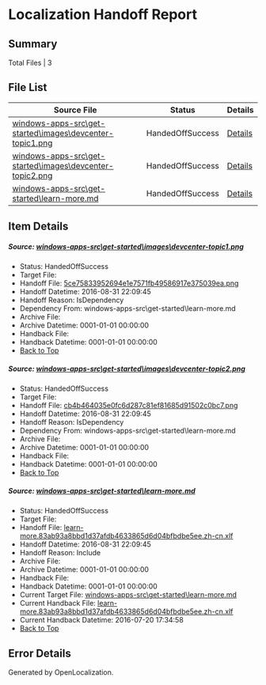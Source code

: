 # <a name='report-top'></a> Localization Handoff Report

## Summary
 Total Files | 3

## File List
 Source File | Status | Details 
 ----------- | ------ | ------- 
 [windows-apps-src\get-started\images\devcenter-topic1.png](https://github.com/Microsoft/windows-apps/blob/c30f7a4ecfbbda826307a50ea4c81d9e2f95c966/windows-apps-src/get-started/images/devcenter-topic1.png) | HandedOffSuccess | [Details](#5ce75833952694e1e7571fb49586917e375039ea3576)
 [windows-apps-src\get-started\images\devcenter-topic2.png](https://github.com/Microsoft/windows-apps/blob/c30f7a4ecfbbda826307a50ea4c81d9e2f95c966/windows-apps-src/get-started/images/devcenter-topic2.png) | HandedOffSuccess | [Details](#cb4b464035e0fc6d287c81ef81685d91502c0bc73577)
 [windows-apps-src\get-started\learn-more.md](https://github.com/Microsoft/windows-apps/blob/c30f7a4ecfbbda826307a50ea4c81d9e2f95c966/windows-apps-src/get-started/learn-more.md) | HandedOffSuccess | [Details](#09f08bebdfc8355b05f36713e6e04ae80645cbb03933)

## Item Details
##### <a name='5ce75833952694e1e7571fb49586917e375039ea3576'></a> Source: [windows-apps-src\get-started\images\devcenter-topic1.png](https://github.com/Microsoft/windows-apps/blob/c30f7a4ecfbbda826307a50ea4c81d9e2f95c966/windows-apps-src/get-started/images/devcenter-topic1.png)
* Status: HandedOffSuccess
* Target File: 
* Handoff File: [5ce75833952694e1e7571fb49586917e375039ea.png](https://github.com/Microsoft/WDG.handoff/blob/02671039473a16f0152b488fee3640c724788d47/ol-handoff/Microsoft/windows-apps.zh-cn/master/5ce75833952694e1e7571fb49586917e375039ea.png)
* Handoff Datetime: 2016-08-31 22:09:45
* Handoff Reason: IsDependency
* Dependency From: windows-apps-src\get-started\learn-more.md
* Archive File: 
* Archive Datetime: 0001-01-01 00:00:00
* Handback File: 
* Handback Datetime: 0001-01-01 00:00:00
* [Back to Top](#report-top)

##### <a name='cb4b464035e0fc6d287c81ef81685d91502c0bc73577'></a> Source: [windows-apps-src\get-started\images\devcenter-topic2.png](https://github.com/Microsoft/windows-apps/blob/c30f7a4ecfbbda826307a50ea4c81d9e2f95c966/windows-apps-src/get-started/images/devcenter-topic2.png)
* Status: HandedOffSuccess
* Target File: 
* Handoff File: [cb4b464035e0fc6d287c81ef81685d91502c0bc7.png](https://github.com/Microsoft/WDG.handoff/blob/02671039473a16f0152b488fee3640c724788d47/ol-handoff/Microsoft/windows-apps.zh-cn/master/cb4b464035e0fc6d287c81ef81685d91502c0bc7.png)
* Handoff Datetime: 2016-08-31 22:09:45
* Handoff Reason: IsDependency
* Dependency From: windows-apps-src\get-started\learn-more.md
* Archive File: 
* Archive Datetime: 0001-01-01 00:00:00
* Handback File: 
* Handback Datetime: 0001-01-01 00:00:00
* [Back to Top](#report-top)

##### <a name='09f08bebdfc8355b05f36713e6e04ae80645cbb03933'></a> Source: [windows-apps-src\get-started\learn-more.md](https://github.com/Microsoft/windows-apps/blob/c30f7a4ecfbbda826307a50ea4c81d9e2f95c966/windows-apps-src/get-started/learn-more.md)
* Status: HandedOffSuccess
* Target File: 
* Handoff File: [learn-more.83ab93a8bbd1d37afdb4633865d6d04bfbdbe5ee.zh-cn.xlf](https://github.com/Microsoft/WDG.handoff/blob/02671039473a16f0152b488fee3640c724788d47/ol-handoff/Microsoft/windows-apps.zh-cn/master/learn-more.83ab93a8bbd1d37afdb4633865d6d04bfbdbe5ee.zh-cn.xlf)
* Handoff Datetime: 2016-08-31 22:09:45
* Handoff Reason: Include
* Archive File: 
* Archive Datetime: 0001-01-01 00:00:00
* Handback File: 
* Handback Datetime: 0001-01-01 00:00:00
* Current Target File: [windows-apps-src\get-started\learn-more.md](https://github.com/Microsoft/windows-apps.zh-cn/blob/32ed88f8e6b89946bfa394c621c09bde4565e407/windows-apps-src/get-started/learn-more.md)
* Current Handback File: [learn-more.83ab93a8bbd1d37afdb4633865d6d04bfbdbe5ee.zh-cn.xlf](https://github.com/Microsoft/WDG.handback/blob/7f934e6edca1ecf88a8bb5c9968f789c84e1b237/ol-handback/Microsoft/windows-apps.zh-cn/master/learn-more.83ab93a8bbd1d37afdb4633865d6d04bfbdbe5ee.zh-cn.xlf)
* Current Handback Datetime: 2016-07-20 17:34:58
* [Back to Top](#report-top)


## Error Details

Generated by OpenLocalization.
